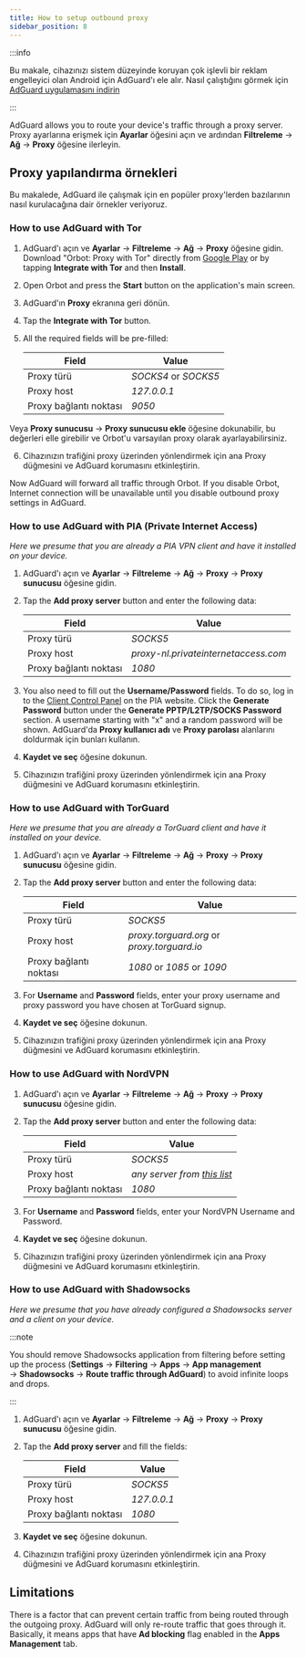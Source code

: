 ```yaml
---
title: How to setup outbound proxy
sidebar_position: 8
---
```


:::info

Bu makale, cihazınızı sistem düzeyinde koruyan çok işlevli bir reklam engelleyici olan Android için AdGuard'ı ele alır. Nasıl çalıştığını görmek için [AdGuard uygulamasını indirin](https://adguard.com/download.html?auto=true)

:::

AdGuard allows you to route your device's traffic through a proxy server. Proxy ayarlarına erişmek için **Ayarlar** öğesini açın ve ardından **Filtreleme** → **Ağ** → **Proxy** öğesine ilerleyin.

## Proxy yapılandırma örnekleri

Bu makalede, AdGuard ile çalışmak için en popüler proxy'lerden bazılarının nasıl kurulacağına dair örnekler veriyoruz.

### How to use AdGuard with Tor

1. AdGuard'ı açın ve **Ayarlar** → **Filtreleme** → **Ağ** → **Proxy** öğesine gidin. Download "Orbot: Proxy with Tor" directly from [Google Play](https://play.google.com/store/apps/details?id=org.torproject.android&noprocess) or by tapping **Integrate with Tor** and then **Install**.

2. Open Orbot and press the **Start** button on the application's main screen.

3. AdGuard'ın **Proxy** ekranına geri dönün.

4. Tap the **Integrate with Tor** button.

5. All the required fields will be pre-filled:

    | Field                  | Value                |
    | ---------------------- | -------------------- |
    | Proxy türü             | *SOCKS4* or *SOCKS5* |
    | Proxy host             | *127.0.0.1*          |
    | Proxy bağlantı noktası | *9050*               |

Veya **Proxy sunucusu** → **Proxy sunucusu ekle** öğesine dokunabilir, bu değerleri elle girebilir ve Orbot'u varsayılan proxy olarak ayarlayabilirsiniz.

6. Cihazınızın trafiğini proxy üzerinden yönlendirmek için ana Proxy düğmesini ve AdGuard korumasını etkinleştirin.

Now AdGuard will forward all traffic through Orbot. If you disable Orbot, Internet connection will be unavailable until you disable outbound proxy settings in AdGuard.

### How to use AdGuard with PIA (Private Internet Access)

*Here we presume that you are already a PIA VPN client and have it installed on your device.*

1. AdGuard'ı açın ve **Ayarlar** → **Filtreleme** → **Ağ** → **Proxy** → **Proxy sunucusu** öğesine gidin.

2. Tap the **Add proxy server** button and enter the following data:

    | Field                  | Value                                |
    | ---------------------- | ------------------------------------ |
    | Proxy türü             | *SOCKS5*                             |
    | Proxy host             | *proxy-nl.privateinternetaccess.com* |
    | Proxy bağlantı noktası | *1080*                               |

3. You also need to fill out the **Username/Password** fields. To do so, log in to the [Client Control Panel](https://www.privateinternetaccess.com/pages/client-sign-in) on the PIA website. Click the **Generate Password** button under the **Generate PPTP/L2TP/SOCKS Password** section. A username starting with "x" and a random password will be shown. AdGuard'da **Proxy kullanıcı adı** ve **Proxy parolası** alanlarını doldurmak için bunları kullanın.

4. **Kaydet ve seç** öğesine dokunun.

5. Cihazınızın trafiğini proxy üzerinden yönlendirmek için ana Proxy düğmesini ve AdGuard korumasını etkinleştirin.

### How to use AdGuard with TorGuard

*Here we presume that you are already a TorGuard client and have it installed on your device.*

1. AdGuard'ı açın ve **Ayarlar** → **Filtreleme** → **Ağ** → **Proxy** → **Proxy sunucusu** öğesine gidin.

2. Tap the **Add proxy server** button and enter the following data:

    | Field                  | Value                                       |
    | ---------------------- | ------------------------------------------- |
    | Proxy türü             | *SOCKS5*                                    |
    | Proxy host             | *proxy.torguard.org* or *proxy.torguard.io* |
    | Proxy bağlantı noktası | *1080* or *1085* or *1090*                  |

3. For **Username** and **Password** fields, enter your proxy username and proxy password you have chosen at TorGuard signup.

4. **Kaydet ve seç** öğesine dokunun.

5. Cihazınızın trafiğini proxy üzerinden yönlendirmek için ana Proxy düğmesini ve AdGuard korumasını etkinleştirin.

### How to use AdGuard with NordVPN

1. AdGuard'ı açın ve **Ayarlar** → **Filtreleme** → **Ağ** → **Proxy** → **Proxy sunucusu** öğesine gidin.

2. Tap the **Add proxy server** button and enter the following data:

    | Field                  | Value                                                                          |
    | ---------------------- | ------------------------------------------------------------------------------ |
    | Proxy türü             | *SOCKS5*                                                                       |
    | Proxy host             | *any server from [this list](https://support.nordvpn.com/Connectivity/Proxy/)* |
    | Proxy bağlantı noktası | *1080*                                                                         |

3. For **Username** and **Password** fields, enter your NordVPN Username and Password.

4. **Kaydet ve seç** öğesine dokunun.

5. Cihazınızın trafiğini proxy üzerinden yönlendirmek için ana Proxy düğmesini ve AdGuard korumasını etkinleştirin.

### How to use AdGuard with Shadowsocks

*Here we presume that you have already configured a Shadowsocks server and a client on your device.*

:::note

You should remove Shadowsocks application from filtering before setting up the process (**Settings** → **Filtering** → **Apps** → **App management** → **Shadowsocks** → **Route traffic through AdGuard**) to avoid infinite loops and drops.

:::

1. AdGuard'ı açın ve **Ayarlar** → **Filtreleme** → **Ağ** → **Proxy** → **Proxy sunucusu** öğesine gidin.

2. Tap the **Add proxy server** and fill the fields:

    | Field                  | Value       |
    | ---------------------- | ----------- |
    | Proxy türü             | *SOCKS5*    |
    | Proxy host             | *127.0.0.1* |
    | Proxy bağlantı noktası | *1080*      |

3. **Kaydet ve seç** öğesine dokunun.

4. Cihazınızın trafiğini proxy üzerinden yönlendirmek için ana Proxy düğmesini ve AdGuard korumasını etkinleştirin.

## Limitations

There is a factor that can prevent certain traffic from being routed through the outgoing proxy. AdGuard will only re-route traffic that goes through it. Basically, it means apps that have **Ad blocking** flag enabled in the **Apps Management** tab.